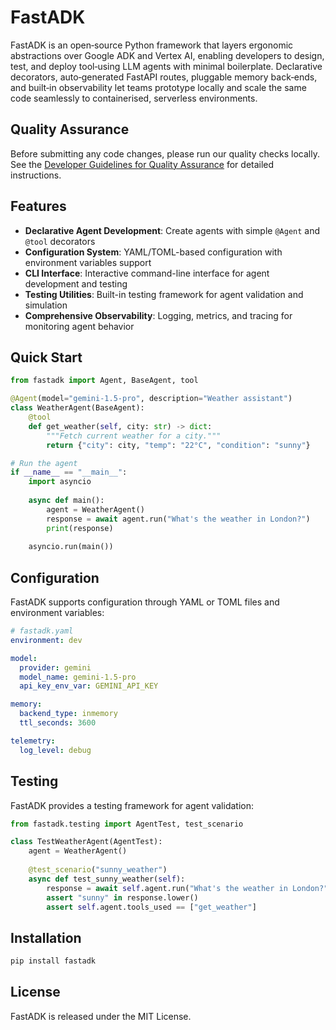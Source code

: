 # FastADK

FastADK is an open‑source Python framework that layers ergonomic abstractions over Google ADK and Vertex AI, enabling developers to design, test, and deploy tool‑using LLM agents with minimal boilerplate. Declarative decorators, auto‑generated FastAPI routes, pluggable memory back‑ends, and built‑in observability let teams prototype locally and scale the same code seamlessly to containerised, serverless environments.

## Quality Assurance

Before submitting any code changes, please run our quality checks locally. See the [Developer Guidelines for Quality Assurance](docs/FastADK_Deep_Dive_Implementation_Blueprint.md#developer-guidelines-for-quality-assurance) for detailed instructions.

## Features

- **Declarative Agent Development**: Create agents with simple `@Agent` and `@tool` decorators
- **Configuration System**: YAML/TOML-based configuration with environment variables support
- **CLI Interface**: Interactive command-line interface for agent development and testing
- **Testing Utilities**: Built-in testing framework for agent validation and simulation
- **Comprehensive Observability**: Logging, metrics, and tracing for monitoring agent behavior

## Quick Start

```python
from fastadk import Agent, BaseAgent, tool

@Agent(model="gemini-1.5-pro", description="Weather assistant")
class WeatherAgent(BaseAgent):
    @tool
    def get_weather(self, city: str) -> dict:
        """Fetch current weather for a city."""
        return {"city": city, "temp": "22°C", "condition": "sunny"}

# Run the agent
if __name__ == "__main__":
    import asyncio
    
    async def main():
        agent = WeatherAgent()
        response = await agent.run("What's the weather in London?")
        print(response)
    
    asyncio.run(main())
```

## Configuration

FastADK supports configuration through YAML or TOML files and environment variables:

```yaml
# fastadk.yaml
environment: dev

model:
  provider: gemini
  model_name: gemini-1.5-pro
  api_key_env_var: GEMINI_API_KEY

memory:
  backend_type: inmemory
  ttl_seconds: 3600

telemetry:
  log_level: debug
```

## Testing

FastADK provides a testing framework for agent validation:

```python
from fastadk.testing import AgentTest, test_scenario

class TestWeatherAgent(AgentTest):
    agent = WeatherAgent()
    
    @test_scenario("sunny_weather")
    async def test_sunny_weather(self):
        response = await self.agent.run("What's the weather in London?")
        assert "sunny" in response.lower()
        assert self.agent.tools_used == ["get_weather"]
```

## Installation

```bash
pip install fastadk
```

## License

FastADK is released under the MIT License.